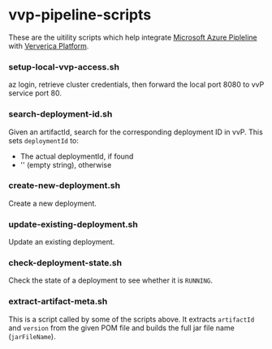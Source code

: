 # vvp-pipeline-scripts

These are the uitility scripts which help integrate [Microsoft Azure Pipleline](https://azure.microsoft.com/en-us/services/devops/pipelines/) with [Ververica Platform](https://www.ververica.com/platform-overview).

### setup-local-vvp-access.sh
az login, retrieve cluster credentials, then forward the local port 8080 to vvP service port 80.

### search-deployment-id.sh
Given an artifactId, search for the corresponding deployment ID in vvP. This sets `deploymentId` to:
- The actual deploymentId, if found
- '' (empty string), otherwise

### create-new-deployment.sh
Create a new deployment.

### update-existing-deployment.sh
Update an existing deployment.

### check-deployment-state.sh
Check the state of a deployment to see whether it is `RUNNING`. 

### extract-artifact-meta.sh
This is a script called by some of the scripts above. It extracts `artifactId` and `version` from the given POM file and builds the full jar file name (`jarFileName`).